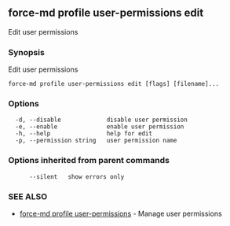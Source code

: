 ## force-md profile user-permissions edit

Edit user permissions

### Synopsis

Edit user permissions

```
force-md profile user-permissions edit [flags] [filename]...
```

### Options

```
  -d, --disable             disable user permission
  -e, --enable              enable user permission
  -h, --help                help for edit
  -p, --permission string   user permission name
```

### Options inherited from parent commands

```
      --silent   show errors only
```

### SEE ALSO

* [force-md profile user-permissions](force-md_profile_user-permissions.md)	 - Manage user permissions

